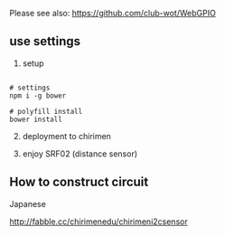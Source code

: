 Please see also: https://github.com/club-wot/WebGPIO

## use settings

 1. setup

```

# settings
npm i -g bower

# polyfill install
bower install

```

 2. deployment to chirimen

 3. enjoy SRF02 (distance sensor)

## How to construct circuit

Japanese

http://fabble.cc/chirimenedu/chirimeni2csensor

